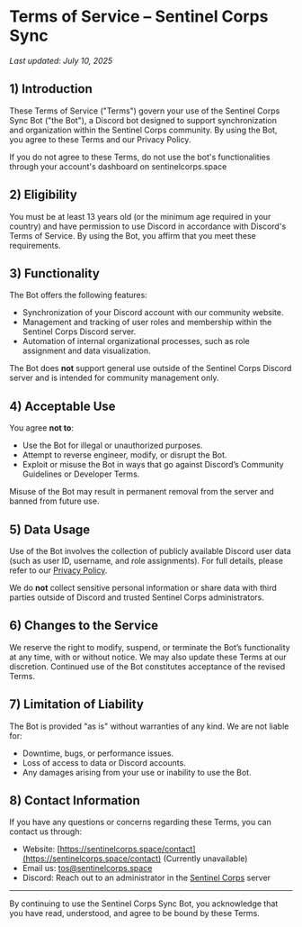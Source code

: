 # Terms of Service – Sentinel Corps Sync

_Last updated: July 10, 2025_

## 1) Introduction

These Terms of Service ("Terms") govern your use of the Sentinel Corps Sync Bot ("the Bot"), a Discord bot designed to support synchronization and organization within the Sentinel Corps community. By using the Bot, you agree to these Terms and our Privacy Policy.

If you do not agree to these Terms, do not use the bot's functionalities through your account's dashboard on sentinelcorps.space

## 2) Eligibility
You must be at least 13 years old (or the minimum age required in your country) and have permission to use Discord in accordance with Discord's Terms of Service. By using the Bot, you affirm that you meet these requirements.

## 3) Functionality

The Bot offers the following features:
- Synchronization of your Discord account with our community website.
- Management and tracking of user roles and membership within the Sentinel Corps Discord server.
- Automation of internal organizational processes, such as role assignment and data visualization.

The Bot does **not** support general use outside of the Sentinel Corps Discord server and is intended for community management only.

## 4) Acceptable Use

You agree **not to**:
- Use the Bot for illegal or unauthorized purposes.
- Attempt to reverse engineer, modify, or disrupt the Bot.
- Exploit or misuse the Bot in ways that go against Discord’s Community Guidelines or Developer Terms.

Misuse of the Bot may result in permanent removal from the server and banned from future use.

## 5) Data Usage

Use of the Bot involves the collection of publicly available Discord user data (such as user ID, username, and role assignments). For full details, please refer to our [Privacy Policy](https://github.com/Rednasho/sentinel-corps-public/blob/main/privacy-policy-bot.md).

We do **not** collect sensitive personal information or share data with third parties outside of Discord and trusted Sentinel Corps administrators.

## 6) Changes to the Service

We reserve the right to modify, suspend, or terminate the Bot’s functionality at any time, with or without notice. We may also update these Terms at our discretion. Continued use of the Bot constitutes acceptance of the revised Terms.

## 7) Limitation of Liability

The Bot is provided "as is" without warranties of any kind. We are not liable for:
- Downtime, bugs, or performance issues.
- Loss of access to data or Discord accounts.
- Any damages arising from your use or inability to use the Bot.

## 8) Contact Information

If you have any questions or concerns regarding these Terms, you can contact us through:
- Website: [https://sentinelcorps.space/contact](https://sentinelcorps.space/contact) (Currently unavailable)
- Email us: [tos@sentinelcorps.space](mailto:deepspacesentinelcorps@gmail.com)
- Discord: Reach out to an administrator in the [Sentinel Corps](https://discord.gg/Kb9xSeqYe8) server

---

By continuing to use the Sentinel Corps Sync Bot, you acknowledge that you have read, understood, and agree to be bound by these Terms.
